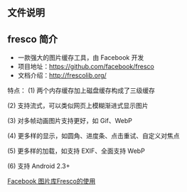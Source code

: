 ## 文件说明

## fresco 简介

- 一款强大的图片缓存工具，由 Facebook 开发
- 项目地址：https://github.com/facebook/fresco
- 文档介绍：http://frescolib.org/

特点：
(1) 两个内存缓存加上磁盘缓存构成了三级缓存

(2) 支持流式，可以类似网页上模糊渐进式显示图片

(3) 对多帧动画图片支持更好，如 Gif、WebP

(4) 更多样的显示，如圆角、进度条、点击重试、自定义对焦点

(5) 更多样的加载，如支持 EXIF、全面支持 WebP

(6) 支持 Android 2.3+


[Facebook 图片库Fresco的使用](https://github.com/facebook/fresco)
